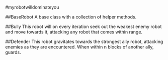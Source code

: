 #myrobotwilldominateyou

##BaseRobot
A base class with a collection of helper methods.

##Bully
This robot will on every iteration seek out the weakest enemy robot
and move towards it, attacking any robot that comes within range.

##Defender
This robot gravitates towards the strongest ally robot, attacking enemies
as they are encountered.  When within n blocks of another ally, guards.
